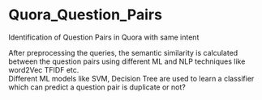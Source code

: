# Quora_Question_Pairs
Identification of Question Pairs in Quora with same intent

After preprocessing the queries, the semantic similarity is calculated between the question 
pairs using different ML and NLP techniques like word2Vec TFIDF etc.  
Different ML models like SVM, Decision Tree are used to learn a classifier which can 
predict a question pair is duplicate or not?
